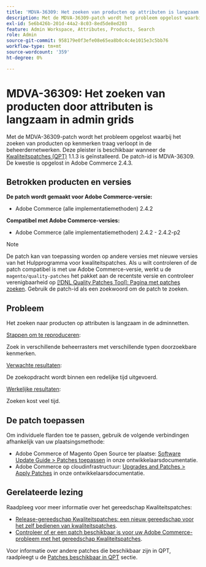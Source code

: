 ```yaml
---
title: 'MDVA-36309: Het zoeken van producten op attributen is langzaam in admin grids.'
description: Met de MDVA-36309-patch wordt het probleem opgelost waarbij het zoeken van producten op kenmerken traag verloopt in de beheerdernetwerken. Deze patch is beschikbaar wanneer [Quality Patches Tool (QPT)] (/help/announcements/adobe-commerce-announcements/magento-quality-patches-released-new-tool-to-self-serve-quality-patches.md) 1.1.3 is geïnstalleerd. De patch-id is MDVA-36309. De kwestie is opgelost in Adobe Commerce 2.4.3.
exl-id: 5e6b426b-201d-44a2-8c03-8ed5de8ed203
feature: Admin Workspace, Attributes, Products, Search
role: Admin
source-git-commit: 958179e0f3efe08e65ea8b0c4c4e1015e3c5bb76
workflow-type: tm+mt
source-wordcount: '359'
ht-degree: 0%

---
```


# MDVA-36309: Het zoeken van producten door attributen is langzaam in admin grids

Met de MDVA-36309-patch wordt het probleem opgelost waarbij het zoeken van producten op kenmerken traag verloopt in de beheerdernetwerken. Deze pleister is beschikbaar wanneer de [Kwaliteitspatches (QPT)](/help/announcements/adobe-commerce-announcements/magento-quality-patches-released-new-tool-to-self-serve-quality-patches.md) 1.1.3 is geïnstalleerd. De patch-id is MDVA-36309. De kwestie is opgelost in Adobe Commerce 2.4.3.

## Betrokken producten en versies

**De patch wordt gemaakt voor Adobe Commerce-versie:**

* Adobe Commerce (alle implementatiemethoden) 2.4.2

**Compatibel met Adobe Commerce-versies:**

* Adobe Commerce (alle implementatiemethoden) 2.4.2 - 2.4.2-p2

>[!NOTE]
>
>De patch kan van toepassing worden op andere versies met nieuwe versies van het Hulpprogramma voor kwaliteitspatches. Als u wilt controleren of de patch compatibel is met uw Adobe Commerce-versie, werkt u de `magento/quality-patches` het pakket aan de recentste versie en controleer verenigbaarheid op [[!DNL Quality Patches Tool]: Pagina met patches zoeken](https://devdocs.magento.com/quality-patches/tool.html#patch-grid). Gebruik de patch-id als een zoekwoord om de patch te zoeken.

## Probleem

Het zoeken naar producten op attributen is langzaam in de adminnetten.

<u>Stappen om te reproduceren</u>:

Zoek in verschillende beheerrasters met verschillende typen doorzoekbare kenmerken.

<u>Verwachte resultaten</u>:

De zoekopdracht wordt binnen een redelijke tijd uitgevoerd.

<u>Werkelijke resultaten</u>:

Zoeken kost veel tijd.

## De patch toepassen

Om individuele flarden toe te passen, gebruik de volgende verbindingen afhankelijk van uw plaatsingsmethode:

* Adobe Commerce of Magento Open Source ter plaatse: [Software Update Guide > Patches toepassen](https://devdocs.magento.com/guides/v2.4/comp-mgr/patching/mqp.html) in onze ontwikkelaarsdocumentatie.
* Adobe Commerce op cloudinfrastructuur: [Upgrades and Patches > Apply Patches](https://devdocs.magento.com/cloud/project/project-patch.html) in onze ontwikkelaarsdocumentatie.

## Gerelateerde lezing

Raadpleeg voor meer informatie over het gereedschap Kwaliteitspatches:

* [Release-gereedschap Kwaliteitspatches: een nieuw gereedschap voor het zelf bedienen van kwaliteitspatches](/help/announcements/adobe-commerce-announcements/magento-quality-patches-released-new-tool-to-self-serve-quality-patches.md).
* [Controleer of er een patch beschikbaar is voor uw Adobe Commerce-probleem met het gereedschap Kwaliteitspatches](/help/support-tools/patches-available-in-qpt-tool/check-patch-for-magento-issue-with-magento-quality-patches.md).

Voor informatie over andere patches die beschikbaar zijn in QPT, raadpleegt u de [Patches beschikbaar in QPT](https://support.magento.com/hc/en-us/sections/360010506631-Patches-available-in-MQP-tool-) sectie.
